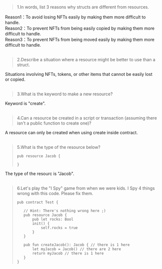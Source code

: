 >1.In words, list 3 reasons why structs are different from resources.

Reason1：To avoid losing NFTs easily by making them more difficult to handle.<br>
Reason2：To prevent NFTs from being easily copied by making them more difficult to handle.<br>
Reason3：To prevent NFTs from being moved easily by making them more difficult to handle.<br>
<br>
>2.Describe a situation where a resource might be better to use than a struct.

Situations involving NFTs, tokens, or other items that cannot be easily lost or copied.<br>
<br>
>3.What is the keyword to make a new resource?

Keyword is "create".<br>
<br>
>4.Can a resource be created in a script or transaction (assuming there isn't a public function to create one)?

A resource can only be created when using create inside contract.<br>
<br>
>5.What is the type of the resource below?
>```
>pub resource Jacob {
>
>}
>```
The type of the resourc is "Jacob".<br>
<br>

>6.Let's play the "I Spy" game from when we were kids. I Spy 4 things wrong with this code. Please fix them.
>```
>pub contract Test {
>
>    // Hint: There's nothing wrong here ;)
>    pub resource Jacob {
>        pub let rocks: Bool
>        init() {
>            self.rocks = true
>        }
>    }
>
>    pub fun createJacob(): Jacob { // there is 1 here
>        let myJacob = Jacob() // there are 2 here
>        return myJacob // there is 1 here
>    }
>}
>```
